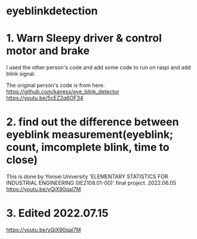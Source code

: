# eyeblinkdetection

# 1. Warn Sleepy driver & control motor and brake
I used the other person's code and add some code to run on raspi and add blink signal.

The original person's code is from here.
https://github.com/kairess/eye_blink_detector
https://youtu.be/5cEZ2q6OF34



# 2. find out the difference between eyeblink measurement(eyeblink; count, imcomplete blink, time to close)
This is done by Yonsei University 'ELEMENTARY STATISTICS FOR INDUSTRIAL ENGINEERING (IIE2109.01-00)' final project.
2022.06.05
https://youtu.be/yQjX90qal7M




# 3. Edited 2022.07.15
https://youtu.be/yQjX90qal7M
